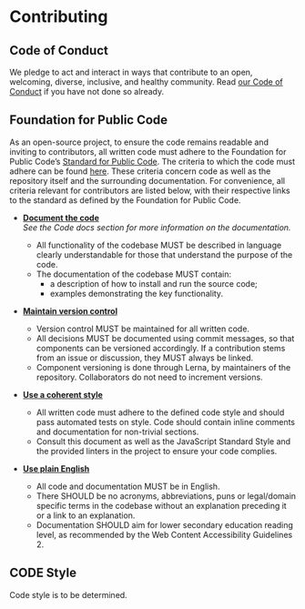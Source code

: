 # Contributing

## Code of Conduct

We pledge to act and interact in ways that contribute to an open, welcoming, diverse, inclusive, and healthy community. Read [our Code of Conduct](CODE_OF_CONDUCT.md) if you have not done so already.

## Foundation for Public Code

As an open-source project, to ensure the code remains readable and inviting to contributors, all written code must adhere to the Foundation for Public Code’s [Standard for Public Code](https://standard.publiccode.net/).
The criteria to which the code must adhere can be found [here](https://standard.publiccode.net/criteria/).
These criteria concern code as well as the repository itself and the surrounding documentation.
For convenience, all criteria relevant for contributors are listed below, with their respective links to the standard as defined by the Foundation for Public Code.

- **[Document the code](https://standard.publiccode.net/criteria/documenting.html)**
  <br />
  _See the Code docs section for more information on the documentation._

  - All functionality of the codebase MUST be described in language clearly understandable for those that understand the purpose of the code.
  - The documentation of the codebase MUST contain:
    - a description of how to install and run the source code;
    - examples demonstrating the key functionality.

- **[Maintain version control](https://standard.publiccode.net/criteria/version-control-and-history.html)**

  - Version control MUST be maintained for all written code.
  - All decisions MUST be documented using commit messages, so that components can be versioned accordingly. If a contribution stems from an issue or discussion, they MUST always be linked.
  - Component versioning is done through Lerna, by maintainers of the repository. Collaborators do not need to increment versions.

- **[Use a coherent style](https://standard.publiccode.net/criteria/style.html)**

  - All written code must adhere to the defined code style and should pass automated tests on style. Code should contain inline comments and documentation for non-trivial sections.
  - Consult this document as well as the JavaScript Standard Style and the provided linters in the project to ensure your code complies.

- **[Use plain English](https://standard.publiccode.net/criteria/understandable-english-first.html)**
  - All code and documentation MUST be in English.
  - There SHOULD be no acronyms, abbreviations, puns or legal/domain specific terms in the codebase without an explanation preceding it or a link to an explanation.
  - Documentation SHOULD aim for lower secondary education reading level, as recommended by the Web Content Accessibility Guidelines 2.

## CODE Style

Code style is to be determined.
